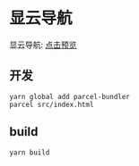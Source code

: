 # 显云导航

显云导航: [点击预览](zhouxian007.github.io/-/dist/index.html)


## 开发

```
yarn global add parcel-bundler
parcel src/index.html
```
## build

```
yarn build
```
